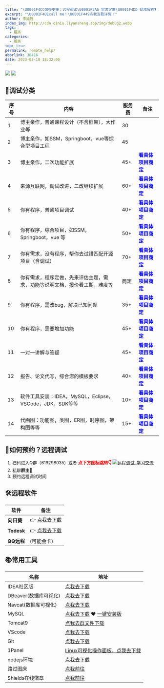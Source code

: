 ```yaml
---
title: "\U0001F4CC强强支援：远程调试\U0001F5A5 需求定做\U0001F4DD 疑难解答❓ 攻bug\U0001F41B....."
excerpt: "\U0001F4DEcall me！\U0001F449点我查看详情！"
author: 李延胜
index_img: http://cdn.qiniu.liyansheng.top/img/debug2.webp
tags:
  - 服务
categories:
  - 服务
top: true
permalink: remote_help/
abbrlink: 38416
date: 2023-03-18 18:32:00
---
```

<!-- ## [🚀点我，1分钟快速评估](https://wj.qq.com/s2/14633203/a8b5/) -->


<!-- ##  [👍点我，定做100%保真交付](/issues_flow/)
### [💪加油助力](/repay) -->



![](http://cdn.qiniu.liyansheng.top/img/ad2.jpg)
![](http://cdn.qiniu.liyansheng.top/img/20240621170353.png)


## 📝调试分类



| 序号 | 内容                                                         | 服务费 | 备注               |
| ---- | ------------------------------------------------------------ | ---- | ------------------ |
| 1    | 博主亲作，普通课程设计（不含框架），大作业等                   | 30   |     |               
| 2    | 博主亲作，如SSM，Springboot，vue等综合型项目工程       | 45   |         |    
| 3    | 博主亲作，二次功能扩展  | 45+   |  **<font color='blue'>看具体项目商定</font>**       
| 4    | 来源互联网，调试改进，二改继续扩展                           | 60+  | **<font color='blue'>看具体项目商定</font>** |
| 5    | 你有程序，普通项目调试                  | 40+  | **<font color='blue'>看具体项目商定</font>** |
| 6    | 你有程序，综合项目，如SSM，Springboot，vue 等                     | 50+  | **<font color='blue'>看具体项目商定</font>** |
| 7    | 你有需求，没有程序，帮你去试错匹配开源项目（含调试）         | 70+  | **<font color='blue'>看具体项目商定</font>** |
| 8    | 你有需求，程序定做，先来评估主题，需求，功能等说明文档，报价看工期，难度等 | 商定 | **<font color='blue'>看具体项目商定</font>** |
| 9    | 你有程序，需改bug，解决已知问题                                      | 35+  | **<font color='blue'>看具体项目商定</font>**                 |
| 10    | 你有程序，需要增加功能                                     | 45+  | **<font color='blue'>看具体项目商定</font>**                 |
| 11    | 一对一讲解与答疑                                    | 45+   | **<font color='blue'>看具体项目商定</font>** |
| 12    | 报告、论文代写，综合您的模板要求                             | 40+  | **<font color='blue'>看具体项目商定</font>** |
| 13   | 软件工具安装：IDEA，MySQL，Eclipse，VSCode，JDK，SDK等等     | 10+  | **<font color='blue'>看具体项目商定</font>** |
| 14   | 代画图：功能图，类图，ER图，时序图，架构图等等              | 15+  | **<font color='blue'>看具体项目商定</font>** |




## 📍如何预约？远程调试
1. 扫码进入Q群（619298035）或者 **<font color='red'>点下方图标跳转👇</font>**
<a target="_blank" href="https://qm.qq.com/cgi-bin/qm/qr?k=NZUoWMzd3PQLWwxRGMiBNYEnVkEdNq__&jump_from=webapi&authKey=kgAofDqUzgwMCSX+UQQwxf837zMeWFGGmo4iIcbgkklW2pdfmVOlxPWAK6sMYMaC"><img border="0" src="http://cdn.qiniu.liyansheng.top/img/group.png" alt="远程调试-学习交流" title="远程调试-学习交流"></a>
2. 私聊**群主**🥇
3. 预约远程调试时间








## 🛠远程软件
| 软件   | 备注                                     |
| ------ | ---------------------------------------- |
| **向日葵** |👉 [点我去下载](https://sunlogin.oray.com/) |
| **Todesk** |👉 [点我去下载](https://www.todesk.com/)    |
| **QQ远程** | (可能会卡)                               |


## 📚常用工具

| 名称                             | 地址                                                     |
| -------------------------------- | ------------------------------------------------------------ |
| IDEA社区版                       | [点我去下载](https://www.jetbrains.com/zh-cn/idea/download/?section=windows) |
| DBeaver(数据库可视化) | [点我去下载](https://dbeaver.io/)                            |
| Navcat(数据库可视化) | [点我去下载](https://www.navicat.com.cn/products#navicat)    |
| MySQL                            | [点我去下载](https://dev.mysql.com/downloads/mysql/) ❤ [一键安装版](https://qm.qq.com/cgi-bin/qm/qr?k=NZUoWMzd3PQLWwxRGMiBNYEnVkEdNq__&jump_from=webapi&authKey=kgAofDqUzgwMCSX+UQQwxf837zMeWFGGmo4iIcbgkklW2pdfmVOlxPWAK6sMYMaC) |
| Tomcat9                          | [点我去群文件下载](https://qm.qq.com/cgi-bin/qm/qr?k=NZUoWMzd3PQLWwxRGMiBNYEnVkEdNq__&jump_from=webapi&authKey=kgAofDqUzgwMCSX+UQQwxf837zMeWFGGmo4iIcbgkklW2pdfmVOlxPWAK6sMYMaC) |
| VScode                           | [点我去下载](https://code.visualstudio.com/)                 |
| Git      | [点我去下载](https://git-scm.com/download/win)|
| 1Panel| [Linux可视化操作面板，点我去下载](https://1panel.cn/docs/installation/online_installation/)|
| nodejs环境| [点我去下载](https://nodejs.cn/en/download)
| 路过图床| [点我前往](https://imgse.com/)
| Shields在线徽章| [点我前往](https://shields.io/)